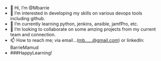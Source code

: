 - 👋 Hi, I’m @Mbarrie
- 👀 I’m interested in developing my skills on various devops tools including github.
- 🌱 I’m currently learning python, jenkins, ansible, jamfPro, etc.
- 💞️ I’m looking to collaborate on some amzing projects from my current team and connection.
- 📫 How to reach me; via email...(mb......@gmail.com) or linkedIn: BarrieMamud
- ###HappyLearning!
<!---
Mamud-3/Mamud-3 is a ✨ special ✨ repository because its `README.md` (this file) appears on your GitHub profile.
You can click the Preview link to take a look at your changes.
--->

